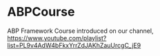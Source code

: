 # ABPCourse
ABP Framework Course introduced on our channel, https://www.youtube.com/playlist?list=PL9v4AdW4bFkxYrrZdJAKhZauUrcgC_jE9
